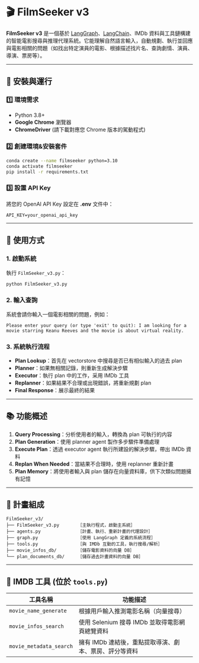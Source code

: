 # 🎬 FilmSeeker v3

**FilmSeeker v3** 是一個基於 [LangGraph](https://github.com/langchain-ai/langgraph)、[LangChain](https://www.langchain.com/)、IMDb 資料與工具鏈構建的智能電影搜尋與推理代理系統。它能理解自然語言輸入，自動規劃、執行並回應與電影相關的問題（如找出特定演員的電影、根據描述找片名、查詢劇情、演員、導演、票房等）。

---

## 🚀 安裝與運行

### 1️⃣ 環境需求

* Python 3.8+
* **Google Chrome** 瀏覽器
* **ChromeDriver** (請下載對應您 Chrome 版本的駕動程式)

### 2️⃣ 創建環境&安裝套件

```bash
conda create --name filmseeker python=3.10
conda activate filmseeker
pip install -r requirements.txt
```

### 3️⃣ 設置 API Key

將您的 OpenAI API Key 設定在 **.env** 文件中：

```
API_KEY=your_openai_api_key
```

---

## 🔹 使用方式

### 1. 啟動系統

執行 `FilmSeeker_v3.py`：

```bash
python FilmSeeker_v3.py
```

### 2. 輸入查詢

系統會請你輸入一個電影相關的問題，例如：

```
Please enter your query (or type 'exit' to quit): I am looking for a movie starring Keanu Reeves and the movie is about virtual reality.
```

### 3. 系統執行流程

* **Plan Lookup**：首先在 vectorstore 中搜尋是否已有相似輸入的過去 plan
* **Planner**：如果無相關記錄，則重新生成解決步驟
* **Executor**：執行 plan 中的工作，采用 IMDb 工具
* **Replanner**：如果結果不合理或出現錯誤，將重新規劃 plan
* **Final Response**：展示最終的結果

---

## 📚 功能概述

1. **Query Processing**：分析使用者的輸入，轉換為 plan 可執行的内容
2. **Plan Generation**：使用 planner agent 製作多步驟件準備處理
3. **Execute Plan**：透過 executor agent 執行所建設的解決步驟，帶出 IMDb 資料
4. **Replan When Needed**：當結果不合理時，使用 replanner 重新計畫
5. **Plan Memory**：將使用者輸入與 plan 儲存在向量資料庫，供下次類似問題擁有記憶

---

## 📂 計畫組成

```
FilmSeeker_v3/
├── FilmSeeker_v3.py       ［主執行程式，啟動主系統］
├── agents.py              ［計畫、執行、重新計畫的代理設計］
├── graph.py               ［使用 LangGraph 定義的系統流程］
├── tools.py               ［與 IMDb 互動的工具，執行搜尋/解析］
├── movie_infos_db/        ［儲存電影資料的向量 DB］
└── plan_documents_db/     ［儲存過去計畫資料的向量 DB］
```

---

## 🔧 IMDB 工具 (位於 `tools.py`)

| 工具名稱                    | 功能描述                            |
| ----------------------- | ------------------------------- |
| `movie_name_generate`   | 根據用戶輸入推測電影名稱（向量搜尋）              |
| `movie_infos_search`    | 使用 Selenium 搜尋 IMDb 並取得電影網頁總覽資料 |
| `movie_metadata_search` | 擁有 IMDb 連結後，重點提取導演、劇本、票房、評分等資料  |